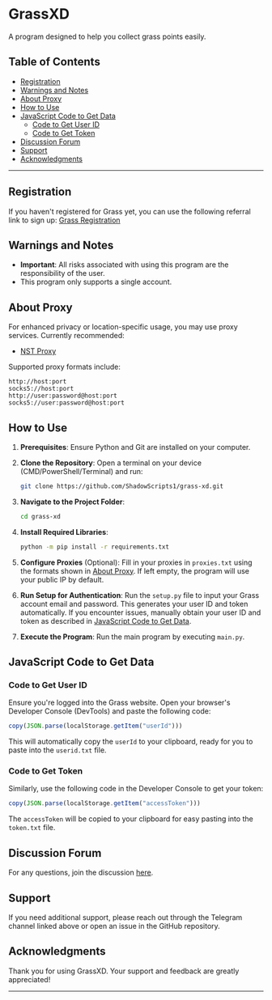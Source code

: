 # GrassXD

A program designed to help you collect grass points easily.


## Table of Contents

- [Registration](#registration)
- [Warnings and Notes](#warnings-and-notes)
- [About Proxy](#about-proxy)
- [How to Use](#how-to-use)
- [JavaScript Code to Get Data](#javascript-code-to-get-data)
  - [Code to Get User ID](#code-to-get-user-id)
  - [Code to Get Token](#code-to-get-token)
- [Discussion Forum](#discussion-forum)
- [Support](#support)
- [Acknowledgments](#acknowledgments)

---

## Registration

If you haven't registered for Grass yet, you can use the following referral link to sign up: [Grass Registration](https://app.getgrass.io/register/?referralCode=Qj0nK0iL4SRgIT8)

## Warnings and Notes

- **Important**: All risks associated with using this program are the responsibility of the user.
- This program only supports a single account.

## About Proxy

For enhanced privacy or location-specific usage, you may use proxy services. Currently recommended:

- [NST Proxy](https://app.nstproxy.com/register?i=YhCRDQ)

Supported proxy formats include:
```
http://host:port
socks5://host:port
http://user:password@host:port
socks5://user:password@host:port
```

## How to Use

1. **Prerequisites**: Ensure Python and Git are installed on your computer.
   
2. **Clone the Repository**:
   Open a terminal on your device (CMD/PowerShell/Terminal) and run:
   ```bash
   git clone https://github.com/ShadowScripts1/grass-xd.git
   ```

3. **Navigate to the Project Folder**:
   ```bash
   cd grass-xd
   ```

4. **Install Required Libraries**:
   ```bash
   python -m pip install -r requirements.txt
   ```

5. **Configure Proxies** (Optional):
   Fill in your proxies in `proxies.txt` using the formats shown in [About Proxy](#about-proxy). If left empty, the program will use your public IP by default.

6. **Run Setup for Authentication**:
   Run the `setup.py` file to input your Grass account email and password. This generates your user ID and token automatically. If you encounter issues, manually obtain your user ID and token as described in [JavaScript Code to Get Data](#javascript-code-to-get-data).

7. **Execute the Program**:
   Run the main program by executing `main.py`.

## JavaScript Code to Get Data

### Code to Get User ID

Ensure you're logged into the Grass website. Open your browser's Developer Console (DevTools) and paste the following code:

```javascript
copy(JSON.parse(localStorage.getItem("userId")))
```

This will automatically copy the `userId` to your clipboard, ready for you to paste into the `userid.txt` file.

### Code to Get Token

Similarly, use the following code in the Developer Console to get your token:

```javascript
copy(JSON.parse(localStorage.getItem("accessToken")))
```

The `accessToken` will be copied to your clipboard for easy pasting into the `token.txt` file.

## Discussion Forum

For any questions, join the discussion [here](https://web.telegram.org/k/#@shadowscripters).

## Support

If you need additional support, please reach out through the Telegram channel linked above or open an issue in the GitHub repository.

## Acknowledgments

Thank you for using GrassXD. Your support and feedback are greatly appreciated!

--- 